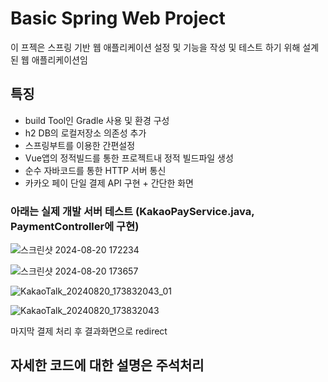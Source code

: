 # Basic Spring Web Project
이 프젝은 스프링 기반 웹 애플리케이션 설정 및 기능을 작성 및 테스트 하기 위해 설계된 웹 애플리케이션임

## 특징
- build Tool인 Gradle 사용 및 환경 구성
- h2 DB의 로컬저장소 의존성 추가
- 스프링부트를 이용한 간편설정
- Vue앱의 정적빌드를 통한 프로젝트내 정적 빌드파일 생성
- 순수 자바코드를 통한 HTTP 서버 통신
- 카카오 페이 단일 결제 API 구현 + 간단한 화면

### 아래는 실제 개발 서버 테스트 (KakaoPayService.java, PaymentController에 구현)

![스크린샷 2024-08-20 172234](https://github.com/user-attachments/assets/7c188db6-1b38-4f91-b9c4-ed8d620f1a27)

![스크린샷 2024-08-20 173657](https://github.com/user-attachments/assets/8f75ab33-6baa-4ddd-9dac-e54bede71987)

![KakaoTalk_20240820_173832043_01](https://github.com/user-attachments/assets/e243c86c-893a-4f82-9493-d7524b0d7fb9)

![KakaoTalk_20240820_173832043](https://github.com/user-attachments/assets/62d4b8dd-96f2-4ee5-808e-5301a3f06656)

마지막 결제 처리 후 결과화면으로 redirect

## 자세한 코드에 대한 설명은 주석처리

